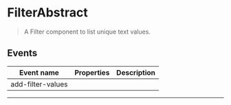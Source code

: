 # FilterAbstract

> A Filter component to list unique text values.

## Events

| Event name        | Properties | Description |
| ----------------- | ---------- | ----------- |
| add-filter-values |            |

---
